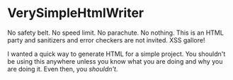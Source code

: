 # VerySimpleHtmlWriter

No safety belt. No speed limit. No parachute. No nothing. This is an HTML party and sanitizers and error checkers are not invited. XSS gallore!

I wanted a quick way to generate HTML for a simple project. You shouldn't be using this anywhere unless you know what you are doing and why you are doing it. Even then, you _shouldn't_.

 